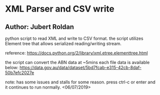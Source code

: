 # XML Parser and CSV write 
## Author: Jubert Roldan

python script to read XML and write to CSV format. 
the script utilizes Element tree that allows serialized reading/writing stream. 

reference:
https://docs.python.org/2/library/xml.etree.elementtree.html

the script can convert the ABN data at ~5mins each file
data is available below:
https://data.gov.au/data/dataset/5bd7fcab-e315-42cb-8daf-50b7efc2027e



note: has some issues and stalls for some reason. press ctrl-c or enter and it continues to run normally. <06/07/2019>